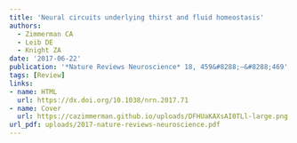 ```yaml
---
title: 'Neural circuits underlying thirst and fluid homeostasis'
authors:
  - Zimmerman CA
  - Leib DE
  - Knight ZA
date: '2017-06-22'
publication: '*Nature Reviews Neuroscience* 18, 459&#8288;–&#8288;469'
tags: [Review]
links:
- name: HTML
  url: https://dx.doi.org/10.1038/nrn.2017.71
- name: Cover
  url: https://cazimmerman.github.io/uploads/DFHUaKAXsAI0TLl-large.png
url_pdf: uploads/2017-nature-reviews-neuroscience.pdf
---
```

